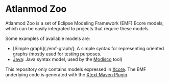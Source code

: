 # Atlanmod Zoo


Atlanmod Zoo is a set of Eclipse Modeling Framework (EMF) Ecore models,
which can be easily integrated to projects that require these models.

Some examples of available models are:
- [Simple graph](./emf-graph/]: A simple syntax for representing oriented
graphs (mostly used for testing purposes.
- [Java](./emf-java/): Java syntax model, used by the
[Modisco](https://www.eclipse.org/MoDisco/) tool)

This repository only contains models expressed in [Xcore](https://wiki.eclipse.org/Xcore).
The EMF underlying code is generated with the [Xtext Maven Plugin](https://www.eclipse.org/Xtext/documentation/350_continuous_integration.html).